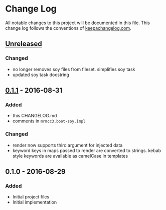 # Change Log
All notable changes to this project will be documented in this file.
This change log follows the conventions of
[keepachangelog.com](http://keepachangelog.com/).

## [Unreleased]
### Changed
- no longer removes soy files from fileset. simplifies soy task
- updated soy task docstring

## [0.1.1] - 2016-08-31
### Added
- this CHANGELOG.md
- comments in `mrmcc3.boot-soy.impl`

### Changed
- render now supports third argument for injected data
- keyword keys in maps passed to render are converted to strings.
kebab style keywords are available as camelCase in templates

## 0.1.0 - 2016-08-29
### Added
- Initial project files
- Initial implementation

[Unreleased]: https://github.com/mrmcc3/boot-soy/compare/0.1.1...HEAD
[0.1.1]: https://github.com/mrmcc3/boot-soy/compare/0.1.0...0.1.1

